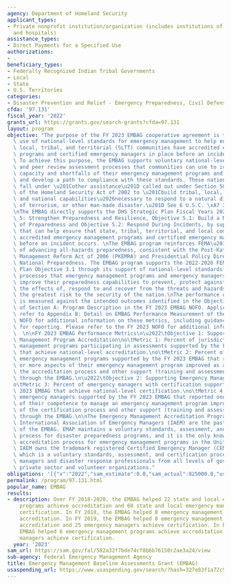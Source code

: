 ```yaml
---
agency: Department of Homeland Security
applicant_types:
- Private nonprofit institution/organization (includes institutions of higher education
  and hospitals)
assistance_types:
- Direct Payments for a Specified Use
authorizations:
- .
beneficiary_types:
- Federally Recognized Indian Tribal Governments
- Local
- State
- U.S. Territories
categories:
- Disaster Prevention and Relief - Emergency Preparedness, Civil Defense
cfda: '97.131'
fiscal_year: '2022'
grants_url: https://grants.gov/search-grants?cfda=97.131
layout: program
objective: "The purpose of the FY 2023 EMBAG cooperative agreement is to support the\
  \ use of national-level standards for emergency management to help ensure that state,\
  \ local, tribal, and territorial (SLTT) communities have accredited emergency management\
  \ programs and certified emergency managers in place before an incident occurs.\
  \ To achieve this purpose, the EMBAG supports voluntary national-level standards\
  \ and peer review assessment processes that communities can use to identify the\
  \ capacity and shortfalls of their emergency management programs and emergency managers\
  \ and develop a path to compliance with these standards. These national-level standards\
  \ fall under \u201Cother assistance\u201D called out under Section 503 (b)(2)(G)\
  \ of the Homeland Security Act of 2002 to \u201Cbuild tribal, local, State, regional,\
  \ and national capabilities\u2026necessary to respond to a natural disaster, act\
  \ of terrorism, or other man-made disaster.\u201D See 6 U.S.C. \xA7 313(b)(2)(G).\n\
  \nThe EMBAG directly supports the DHS Strategic Plan Fiscal Years 2020-2024, Goal\
  \ 5: Strengthen Preparedness and Resilience, Objective 5.1: Build a National Culture\
  \ of Preparedness and Objective 5.2: Respond During Incidents, by supporting efforts\
  \ that can help ensure that state, tribal, territorial, and local communities have\
  \ accredited emergency management programs and certified emergency managers in place\
  \ before an incident occurs. \nThe EMBAG program reinforces FEMA\u2019s mission\
  \ of advancing all-hazards preparedness, consistent with the Post-Katrina Emergency\
  \ Management Reform Act of 2006 (PKEMRA) and Presidential Policy Directive 8 (PPD-8),\
  \ National Preparedness. The EMBAG program supports the 2022-2026 FEMA Strategic\
  \ Plan Objective 3.1 through its support of national-level standards and assessment\
  \ processes that emergency management programs and emergency managers can use to\
  \ improve their preparedness capabilities to prevent, protect against, mitigate\
  \ the effects of, respond to and recover from the threats and hazards that pose\
  \ the greatest risk to the security of the nation.\nThe performance of the EMBAG\
  \ is measured against the intended outcomes identified in the Objectives section\
  \ of Section A: Program Description in the FY 2023 EMBAG NOFO. Applicants should\
  \ refer to Appendix B: Detail on EMBAG Performance Measurement of the FY 2023 EMBAG\
  \ NOFO for additional information on these metrics, including guidance and a template\
  \ for reporting. Please refer to the FY 2023 NOFO for additional information: https://www.grants.gov/web/grants/view-opportunity.html?oppId=349090.\
  \  \n\nFY 2023 EMBAG Performance Metrics\n\u2022\tObjective 1: Supporting Emergency\
  \ Management Program Accreditation\no\tMetric 1: Percent of jurisdiction emergency\
  \ management programs participating in assessments supported by the FY 2023 EMBAG\
  \ that achieve national-level accreditation.\no\tMetric 2: Percent of jurisdiction\
  \ emergency management programs supported by the FY 2023 EMBAG that reported one\
  \ or more aspects of their emergency management program improved as a result of\
  \ the accreditation process and other support (training and assessments) received\
  \ through the EMBAG.\n\u2022\tObjective 2: Supporting Emergency Manager Certification\n\
  o\tMetric 3: Percent of emergency managers with certification supported by the FY\
  \ 2023 EMBAG that achieve national-level certification.\no\tMetric 4: Percent of\
  \ emergency managers supported by the FY 2023 EMBAG that reported one or more aspects\
  \ of their competence to manage an emergency management program improved as a part\
  \ of the certification process and other support (training and assessments) received\
  \ through the EMBAG.\n\nThe Emergency Management Accreditation Program (EMAP) and\
  \ International Association of Emergency Managers (IAEM) are the past recipients\
  \ of the EMBAG. EMAP maintains a voluntary standards, assessment, and accreditation\
  \ process for disaster preparedness programs, and it is the only known peer reviewed\
  \ accreditation process for emergency management programs in the United States.\
  \ IAEM owns the trademark registered Certified Emergency Manager (CEM)\xAE program,\
  \ which is a voluntary standards, assessment, and certification process for emergency\
  \ managers and disaster response professionals from all levels of government, the\
  \ private sector and volunteer organizations."
obligations: '[{"x":"2022","sam_estimate":0.0,"sam_actual":825000.0,"usa_spending_actual":3277765.0},{"x":"2023","sam_estimate":1500000.0,"sam_actual":0.0,"usa_spending_actual":-684.43},{"x":"2024","sam_estimate":1500000.0,"sam_actual":0.0,"usa_spending_actual":0.0}]'
permalink: /program/97.131.html
popular_name: EMBAG
results:
- description: Over FY 2018-2020, the EMBAG helped 22 state and local emergency management
    programs achieve accreditation and 60 state and local emergency managers achieve
    certification. In FY 2018, the EMBAG helped 8 emergency management programs achieve
    accreditation. In FY 2019, the EMBAG helped 8 emergency management programs achieve
    accreditation and 25 emergency managers achieve certification. In FY 2020, the
    EMBAG helped 6 emergency management programs achieve accreditation and 35 emergency
    managers achieve certification.
  year: '2023'
sam_url: https://sam.gov/fal/582a32f7bde74cf8b6b76150c2ae3a24/view
sub-agency: Federal Emergency Management Agency
title: Emergency Management Baseline Assessments Grant (EMBAG)
usaspending_url: https://www.usaspending.gov/search/?hash=327e83f1a72c9df9231538e0b8cf895e
---
```

